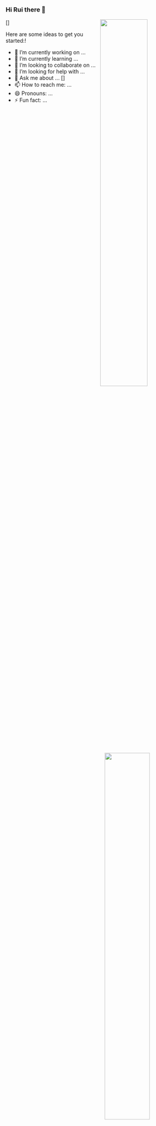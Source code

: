 ### Hi Rui there 👋  
[<img align="right" width="50%" src="https://github-readme-stats.vercel.app/api?username=jeremyRZ&show_icons=true&theme=tokyonight">]

Here are some ideas to get you started:!

- 🔭 I’m currently working on ...
- 🌱 I’m currently learning ...
- 👯 I’m looking to collaborate on ...
- 🤔 I’m looking for help with ...
- 💬 Ask me about ...
[<img align="right" width="50%" src="https://github-readme-stats.vercel.app/api/top-langs/?username=jeremyRZ&layout=compact&theme=tokyonight">]
- 📫 How to reach me: ...
- 😄 Pronouns: ...
- ⚡ Fun fact: ...

